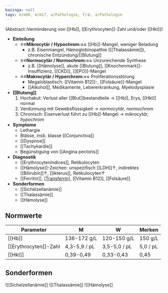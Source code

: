 ```yaml
---
bazinga: null
tags: m/m08, m/m17, a/Pathologie, f/🩸, a/Pathologie
---
```

(Abstract::Verminderung von [[Hb]], [[Erythrocyten]]-Zahl und/oder [[Hkt]])
- **Einteilung**
	- **==Mikrocytär / Hypochrom:==** [[Hb]]-Mangel, weniger Beladung
		- z.B. Eisenmangel, Hämoglobinopathie ([[Thalassämie]]), chronische Entzündung/[[Blutung]]
	- **==Normocytär / Normochrom:==** Unzureichende Synthese
		- z.B. [[Hämolyse]], akute [[Blutung]], [[Knochenmark]]-Insuffizienz, [[CKD]], [[EPO]]-Mangel
	- **==Makrocytär / Hyperchrom:==** Proliferationsstörung
		- Megaloblastisch: [[Vitamin B12]]-, [[Folsäure]]-Mangel
		- [[Alkohol]], Medikamente, Lebererkrankung, Myelodysplasie
- **[[Blutung]]**
	1. Hochakut: Verlust aller [[Blut]]bestandteile → [[Hb]], Erys, [[Hkt]] normal
	2. Verdünnung mit Gewebsflüssigkeit → *normocytär, normochrom*
	3. Chronisch: Eisenverlust führt zu [[Hb]]-Mangel → *mikrocytär, hypochrom*
-  **Symptome**
	- Lethargie
	- Blässe, insb. blasse [[Conjunctiva]]
	- [[Dyspnoe]]
	- [[Tachykardie]]
	- Begünstigung von [[Angina pectoris]]
- **Diagnostik**
	- [[Erythrocytenindices]], Retikulocyten
	- [[Hämolyse]]-Zeichen: unspezifisch [[LDH]]↑, indirektes [[Bilirubin]]↑, [[Ikterus]], Retikulocyten↑
	- [[Ferritin]], [[Transferrin]](-sättigung), [[Vitamin B12]], [[Folsäure]]
- **Sonderformen**
	- [[Sichelzellanämie]]
	- [[Thalassämie]]
	- [[Hämolyse]]

## Normwerte
|Parameter|M|W|Merken|
|---|---|---|---|
|[[Hb]]|136-172 g/L|120-150 g/L|150 g/L|
|[[Erythrocyten]]-Zahl|4,3-5,9 / pL|3,5-5,0 / pL|5,0 / pL|
|[[Hkt]]|0,39-0,49|0,33-0,43|0,45|

## Sonderformen
![[Sichelzellanämie]]
![[Thalassämie]]
![[Hämolyse]]